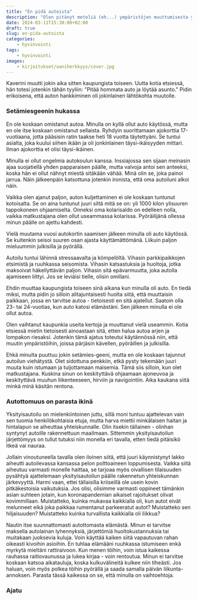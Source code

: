 ```yaml
---
title: "En pidä autoista"
description: "Olen pitänyt meteliä (eh...) ympäristöjen muuttumisesta yhä meluisammaksi. Olen kirjoitellut myös omasta ääniherkkyydestäni, mutta en ole koskaan avannut tarkemmin, että millaista elämä sen kanssa on ollut."
date: 2024-03-11T15:30:00+02:00
draft: true
slug: en-pida-autoista
categories:
    - hyvinvointi
tags:
    - hyvinvointi
images:
    - kirjoitukset/aaniherkkyys/cover.jpg
---
```


Kaverini muutti jokin aika sitten kaupungista toiseen. Uutta kotia etsiessä, hän totesi jotenkin tähän tyyliin: "Pitää hommata auto ja löytää asunto." Pidin erikoisena, että auton hankkiminen oli jokinlainen lähtökohta muutolle.

<!--more-->

### Setämiesgeenin hukassa

En ole koskaan omistanut autoa. Minulla on kyllä ollut auto käytössä, mutta en ole itse koskaan omistanut sellaista. Ryhdyin suorittamaan ajokorttia 17-vuotiaana, jotta pääsisin ratin taakse heti 18 vuotta täytettyäni. Se tuntui asialta, joka kuului siihen ikään ja oli jonkinlainen täysi-ikäisyyden mittari. Ilman ajokorttia et olisi täysi-ikäinen.

Minulla ei ollut ongelmia autokoulun kanssa. Inssiajossa sen sijaan meinasin ajaa suojatiellä yhden papparaisen päälle, mutta valvoja antoi sen anteeksi, koska hän ei ollut nähnyt miestä sitäkään vähää. Minä olin se, joka painoi jarrua. Näin jälkeenpäin katsottuna jotenkin ironista, että oma autoiluni alkoi näin.

Vaikka olen ajanut paljon, auton kuljettaminen ei ole koskaan tuntunut kotoisalta. Se on aina tuntunut juuri siltä mitä se on: yli 1000 kilon ylisuuren tappokoneen ohjaamiselta. Onneksi oma kolarisaldo on edelleen nolla, vaikka matkustajana olen ollut useammassa kolarissa. Pyöräilijänä ollessa minun päälle on ajettu kahdesti.

Vielä muutama vuosi autokortin saamisen jälkeen minulla oli auto käytössä. Se kuitenkin seisoi suuren osan ajasta käyttämättömänä. Liikuin paljon mieluummin julkisilla ja pyörällä.

Autoilu tuntui lähinnä stressaavalta ja kömpelöltä. Vihasin parkkipaikkojen etsimistä ja ruuhkassa seisomista. Vihasin katsastuksia ja huoltoja, jotka maksoivat häkellyttävän paljon. Vihasin sitä epävarmuutta, joka autolla ajamiseen liittyi. Jos se leviäisi tielle, olisin omillani.

Ehdin muuttaa kaupungista toiseen sinä aikana kun minulla oli auto. En tiedä miksi, mutta pidin jo silloin alitajuntaisesti huolta siitä, että muuttaisin paikkaan, jossa en tarvitse autoa - tietoisesti en sitä ajatellut. Saatoin olla 23- tai 24-vuotias, kun auto katosi elämästäni. Sen jälkeen minulla ei ole ollut autoa.

Olen vaihtanut kaupunkia useita kertoja ja muuttanut vielä useammin. Kotia etsiessä mietin tietoisesti ainoastaan sitä, etten halua autoa arjen ja lompakon riesaksi. Jotenkin tämä ajatus toteutui käytännössä niin, että muutin ympäristöihin, joissa pärjäsin kävellen, pyöräillen ja julkisilla.

Ehkä minulta puuttuu jokin setämies-geeni, mutta en ole koskaan tajunnut autoilun viehätystä. Olet sidottuna penkkiin, etkä pysty tekemään juuri muuta kuin istumaan ja tuijottamaan maisemia. Tämä siis silloin, kun olet matkustajana. Kuskina sinun on keskityttävä ohjaamaan ajoneuvoa ja keskityttävä muuhun liikenteeseen, hirviin ja navigointiin. Aika kaukana siitä minkä minä käsitän rentona.

### Autottomuus on parasta ikinä

Yksityisautoilu on mielenkiintoinen juttu, sillä moni tuntuu ajattelevan vain sen tuomia henkilökohtaisia etuja, mutta harva miettii minkälaisen haitan ja hintalapun se aiheuttaa yhteiskunnalle. Olin itsekin tällainen - olinhan syntynyt autoille rakennettuun maailmaan. Sittemmin yksityisautoilun järjettömyys on tullut tutuksi niin monella eri tavalla, etten tiedä pitäisikö itkeä vai nauraa.

Jollain vinoutuneella tavalla olen iloinen siitä, että juuri käynnistynyt lakko aiheutti autoilevassa kansassa pelon polttoaineen loppumisesta. Vaikka siitä aiheutuu varmasti monelle haittaa, se tarjoaa myös oivallisen tilaisuuden pysähtyä ajattelemaan yksityisautoilun päälle rakennetun yhteiskunnan järkevyyttä. Harmi vaan, ettei tällaisilla kriiseillä ole usein kovin pitkäkestoisia vaikutuksia. Jos olisi, olisimme varmasti oppineet tämänkin asian suhteen jotain, kun koronapandemian aikaiset rajoitukset olivat kovimmillaan. Muistatteko, kuinka mukavaa kaikkialla oli, kun autot eivät melunneet eikä joka paikkaa rumentanut parkeeratut autot? Muistatteko sen hiljaisuuden? Muistatteko kuinka turvallista kaikkialla oli liikkua?

Nautin itse suunnattomasti autottomasta elämästä. Minun ei tarvitse maksella autolainan lyhennyksiä, järjettömiä huoltokustannuksia tai muitakaan juoksevia kuluja. Voin käyttää kaiken siitä vapautuvan rahan oikeasti kivoihin asioihin. En tuhlaa elämääni ruuhkassa istumiseen enkä myrkytä mieltäni rattiraivoon. Kun menen töihin, voin istua kaikessa rauhassa raitiovaunussa ja lukea kirjaa - voin rentoutua. Minun ei tarvitse koskaan katsoa aikatauluja, koska kulkuvälineitä kulkee niin tiheästi. Jos haluan, voin myös polkea töihin pyörällä ja saada samalla päivän liikunta-annoksen. Parasta tässä kaikessa on se, että minulla on vaihtoehtoja.

### Ajatu









